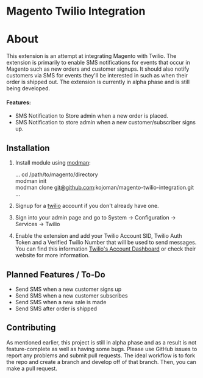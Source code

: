 # Magento Twilio Integration # 

# About

This extension is an attempt at integrating Magento with Twilio.  The extension is primarily to enable SMS notifications for events that occur in Magento such as new orders and customer signups.  It should also notify customers via SMS for events they'll be interested in such as when their order is shipped out.  The extension is currently in alpha phase and is still being developed.  

#### Features: ####
- SMS Notification to Store admin when a new order is placed.
- SMS Notification to store admin when a new customer/subscriber signs up.

## Installation ##

1. Install module using [modman](https://github.com/colinmollenhour/modman):
	
	...
	cd /path/to/magento/directory  
	modman init  
	modman clone git@github.com:kojoman/magento-twilio-integration.git  
	...

2. Signup for a [twilio](https://www.twilio.com/try-twilio) account if you don't already have one. 

3. Sign into your admin page and go to System -> Configuration -> Services -> Twilio 

4.  Enable the extension and add your Twilio Account SID, Twilio Auth Token and a Verified Twilio Number that will be used to send messages. You can find this information [Twilio's Account Dashboard](https://www.twilio.com/user/account) or check their website for more information.  


## Planned Features / To-Do ##

-  Send SMS when a new customer signs up
-  Send SMS when a new customer subscribes
-  Send SMS when a new sale is made
-  Send SMS after order is shipped

## Contributing 

As mentioned earlier, this project is still in alpha phase and as a result is not feature-complete as well as having some bugs.  Please use GitHub issues to report any problems and submit pull requests.  The ideal workflow is to fork the repo and create a branch and develop off of that branch.  Then, you can make a pull request.  